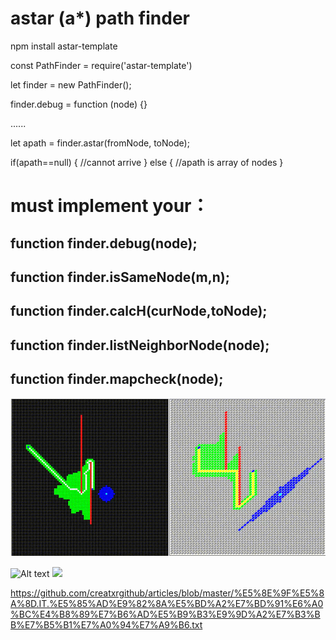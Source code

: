 # astar (a*) path finder

npm install astar-template

const PathFinder = require('astar-template')

let finder = new PathFinder();

finder.debug = function (node) {}

......

let apath = finder.astar(fromNode, toNode);

if(apath==null) {
  //cannot arrive
} else {
  //apath is array of nodes
}


# must implement your：

## function finder.debug(node);
## function finder.isSameNode(m,n);
## function finder.calcH(curNode,toNode);
## function finder.listNeighborNode(node);
## function finder.mapcheck(node);

<img src='demo.gif'>

![Alt text](./demos/astar-abc.svg)
<img src='./demos/astar-abc.svg'>

https://github.com/creatxrgithub/articles/blob/master/%E5%8E%9F%E5%8A%8D.IT.%E5%85%AD%E9%82%8A%E5%BD%A2%E7%BD%91%E6%A0%BC%E4%B8%89%E7%B6%AD%E5%B9%B3%E9%9D%A2%E7%B3%BB%E7%B5%B1%E7%A0%94%E7%A9%B6.txt
